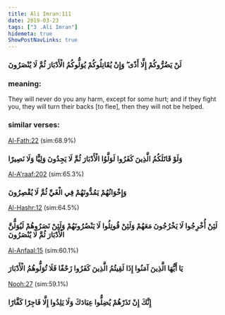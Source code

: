 ```yaml
---
title: Ali Imran:111
date: 2019-03-23
tags: ["3 .Ali Imran"]
hidemeta: true 
ShowPostNavLinks: true 
---
```

### لَنْ يَضُرُّوكُمْ إِلَّا أَذًى ۖ وَإِنْ يُقَاتِلُوكُمْ يُوَلُّوكُمُ الْأَدْبَارَ ثُمَّ لَا يُنْصَرُونَ
### meaning: 
They will never do you any harm, except for some hurt; and if they fight you, they will turn their backs [to flee], then they will not be helped.
### similar verses: 

[Al-Fath:22](/48/22) (sim:68.9%)

### وَلَوْ قَاتَلَكُمُ الَّذِينَ كَفَرُوا لَوَلَّوُا الْأَدْبَارَ ثُمَّ لَا يَجِدُونَ وَلِيًّا وَلَا نَصِيرًا

[Al-A'raaf:202](/7/202) (sim:65.3%)

### وَإِخْوَانُهُمْ يَمُدُّونَهُمْ فِي الْغَيِّ ثُمَّ لَا يُقْصِرُونَ

[Al-Hashr:12](/59/12) (sim:64.5%)

### لَئِنْ أُخْرِجُوا لَا يَخْرُجُونَ مَعَهُمْ وَلَئِنْ قُوتِلُوا لَا يَنْصُرُونَهُمْ وَلَئِنْ نَصَرُوهُمْ لَيُوَلُّنَّ الْأَدْبَارَ ثُمَّ لَا يُنْصَرُونَ

[Al-Anfaal:15](/8/15) (sim:60.1%)

### يَا أَيُّهَا الَّذِينَ آمَنُوا إِذَا لَقِيتُمُ الَّذِينَ كَفَرُوا زَحْفًا فَلَا تُوَلُّوهُمُ الْأَدْبَارَ

[Nooh:27](/71/27) (sim:59.1%)

### إِنَّكَ إِنْ تَذَرْهُمْ يُضِلُّوا عِبَادَكَ وَلَا يَلِدُوا إِلَّا فَاجِرًا كَفَّارًا

